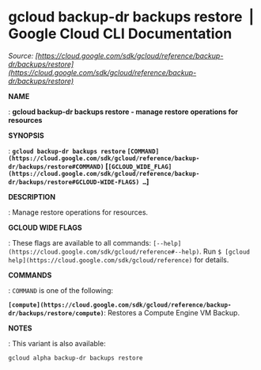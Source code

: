 # gcloud backup-dr backups restore  |  Google Cloud CLI Documentation

*Source: [https://cloud.google.com/sdk/gcloud/reference/backup-dr/backups/restore](https://cloud.google.com/sdk/gcloud/reference/backup-dr/backups/restore)*

**NAME**

: **gcloud backup-dr backups restore - manage restore operations for resources**

**SYNOPSIS**

: **`gcloud backup-dr backups restore` `[COMMAND](https://cloud.google.com/sdk/gcloud/reference/backup-dr/backups/restore#COMMAND)` [`[GCLOUD_WIDE_FLAG](https://cloud.google.com/sdk/gcloud/reference/backup-dr/backups/restore#GCLOUD-WIDE-FLAGS) …`]**

**DESCRIPTION**

: Manage restore operations for resources.

**GCLOUD WIDE FLAGS**

: These flags are available to all commands: `[--help](https://cloud.google.com/sdk/gcloud/reference#--help)`.
Run `$ [gcloud help](https://cloud.google.com/sdk/gcloud/reference)` for details.

**COMMANDS**

: ``COMMAND`` is one of the following:

**`[compute](https://cloud.google.com/sdk/gcloud/reference/backup-dr/backups/restore/compute)`**:
Restores a Compute Engine VM Backup.

**NOTES**

: This variant is also available:

```
gcloud alpha backup-dr backups restore
```